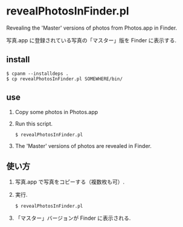 # revealPhotosInFinder.pl

Revealing the 'Master' versions of photos from Photos.app in Finder.

写真.app に登録されている写真の「マスター」版を Finder に表示する.

## install

```
$ cpanm --installdeps .
$ cp revealPhotosInFinder.pl SOMEWHERE/bin/
```

## use

1. Copy some photos in Photos.app
2. Run this script.

    ```
    $ revealPhotosInFinder.pl
    ```

3. The 'Master' versions of photos are revealed in Finder.

## 使い方

1. 写真.app で写真をコピーする（複数枚も可）.
2. 実行.

    ```
    $ revealPhotosInFinder.pl
    ```

3. 「マスター」バージョンが Finder に表示される.

